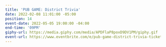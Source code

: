 ```yaml
---
title: 'PUB GAME: District Trivia'
date: 2022-02-08 11:01:00 -05:00
position: 14
event-date: 2022-05-05 19:00:00 -04:00
end-time: '09PM'
giphy-url: https://media.giphy.com/media/APDFlaP8poxD9DV1PM/giphy.gif
event-url: https://www.eventbrite.com/e/pub-game-district-trivia-tickets-329109875497
---
```


